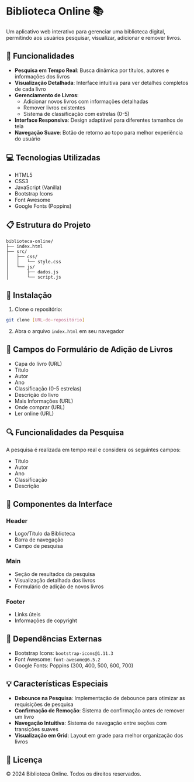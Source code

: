 # Biblioteca Online 📚

Um aplicativo web interativo para gerenciar uma biblioteca digital, permitindo aos usuários pesquisar, visualizar, adicionar e remover livros.

## 🚀 Funcionalidades

- **Pesquisa em Tempo Real**: Busca dinâmica por títulos, autores e informações dos livros
- **Visualização Detalhada**: Interface intuitiva para ver detalhes completos de cada livro
- **Gerenciamento de Livros**: 
  - Adicionar novos livros com informações detalhadas
  - Remover livros existentes
  - Sistema de classificação com estrelas (0-5)
- **Interface Responsiva**: Design adaptável para diferentes tamanhos de tela
- **Navegação Suave**: Botão de retorno ao topo para melhor experiência do usuário

## 💻 Tecnologias Utilizadas

- HTML5
- CSS3
- JavaScript (Vanilla)
- Bootstrap Icons
- Font Awesome
- Google Fonts (Poppins)

## 📋 Estrutura do Projeto

```
biblioteca-online/
├── index.html
├── src/
│   ├── css/
│   │   └── style.css
│   └── js/
│       ├── dados.js
│       └── script.js
```

## 🔧 Instalação

1. Clone o repositório:
```bash
git clone [URL-do-repositório]
```

2. Abra o arquivo `index.html` em seu navegador

## 📝 Campos do Formulário de Adição de Livros

- Capa do livro (URL)
- Título
- Autor
- Ano
- Classificação (0-5 estrelas)
- Descrição do livro
- Mais Informações (URL)
- Onde comprar (URL)
- Ler online (URL)

## 🔍 Funcionalidades da Pesquisa

A pesquisa é realizada em tempo real e considera os seguintes campos:
- Título
- Autor
- Ano
- Classificação
- Descrição

## 🎨 Componentes da Interface

### Header
- Logo/Título da Biblioteca
- Barra de navegação
- Campo de pesquisa

### Main
- Seção de resultados da pesquisa
- Visualização detalhada dos livros
- Formulário de adição de novos livros

### Footer
- Links úteis
- Informações de copyright

## 🔐 Dependências Externas

- Bootstrap Icons: `bootstrap-icons@1.11.3`
- Font Awesome: `font-awesome@6.5.2`
- Google Fonts: Poppins (300, 400, 500, 600, 700)

## 💡 Características Especiais

- **Debounce na Pesquisa**: Implementação de debounce para otimizar as requisições de pesquisa
- **Confirmação de Remoção**: Sistema de confirmação antes de remover um livro
- **Navegação Intuitiva**: Sistema de navegação entre seções com transições suaves
- **Visualização em Grid**: Layout em grade para melhor organização dos livros

## 📄 Licença

© 2024 Biblioteca Online. Todos os direitos reservados.
